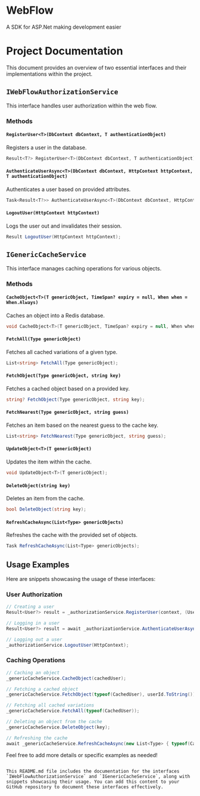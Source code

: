 # WebFlow
A SDK for ASP.Net making development easier


# Project Documentation

This document provides an overview of two essential interfaces and their implementations within the project.

## `IWebFlowAuthorizationService`

This interface handles user authorization within the web flow.

### Methods

#### `RegisterUser<T>(DbContext dbContext, T authenticationObject)`

Registers a user in the database.

```csharp
Result<T?> RegisterUser<T>(DbContext dbContext, T authenticationObject) where T : class;
```

#### `AuthenticateUserAsync<T>(DbContext dbContext, HttpContext httpContext, T authenticationObject)`

Authenticates a user based on provided attributes.

```csharp
Task<Result<T?>> AuthenticateUserAsync<T>(DbContext dbContext, HttpContext httpContext, T authenticationObject) where T : class;
```

#### `LogoutUser(HttpContext httpContext)`

Logs the user out and invalidates their session.

```csharp
Result LogoutUser(HttpContext httpContext);
```

## `IGenericCacheService`

This interface manages caching operations for various objects.

### Methods

#### `CacheObject<T>(T genericObject, TimeSpan? expiry = null, When when = When.Always)`

Caches an object into a Redis database.

```csharp
void CacheObject<T>(T genericObject, TimeSpan? expiry = null, When when = When.Always);
```

#### `FetchAll(Type genericObject)`

Fetches all cached variations of a given type.

```csharp
List<string> FetchAll(Type genericObject);
```

#### `FetchObject(Type genericObject, string key)`

Fetches a cached object based on a provided key.

```csharp
string? FetchObject(Type genericObject, string key);
```

#### `FetchNearest(Type genericObject, string guess)`

Fetches an item based on the nearest guess to the cache key.

```csharp
List<string> FetchNearest(Type genericObject, string guess);
```

#### `UpdateObject<T>(T genericObject)`

Updates the item within the cache.

```csharp
void UpdateObject<T>(T genericObject);
```

#### `DeleteObject(string key)`

Deletes an item from the cache.

```csharp
bool DeleteObject(string key);
```

#### `RefreshCacheAsync(List<Type> genericObjects)`

Refreshes the cache with the provided set of objects.

```csharp
Task RefreshCacheAsync(List<Type> genericObjects);
```

## Usage Examples

Here are snippets showcasing the usage of these interfaces:

### User Authorization

```csharp
// Creating a user
Result<User?> result = _authorizationService.RegisterUser(context, (User)authorizationRequest);

// Logging in a user
Result<User?> result = await _authorizationService.AuthenticateUserAsync(context, HttpContext, (User)authorizationRequest);

// Logging out a user
_authorizationService.LogoutUser(HttpContext);
```

### Caching Operations

```csharp
// Caching an object
_genericCacheService.CacheObject(cachedUser);

// Fetching a cached object
_genericCacheService.FetchObject(typeof(CachedUser), userId.ToString());

// Fetching all cached variations
_genericCacheService.FetchAll(typeof(CachedUser));

// Deleting an object from the cache
_genericCacheService.DeleteObject(key);

// Refreshing the cache
await _genericCacheService.RefreshCacheAsync(new List<Type> { typeof(CachedUser) });
```

Feel free to add more details or specific examples as needed!
```

This README.md file includes the documentation for the interfaces `IWebFlowAuthorizationService` and `IGenericCacheService`, along with snippets showcasing their usage. You can add this content to your GitHub repository to document these interfaces effectively.
